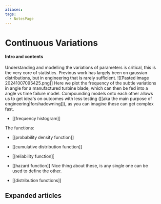 ```yaml
---
aliases: 
tags:
  - NotesPage
---
```


# Continuous Variations

#### Intro and contents
Understanding and modelling the variations of parameters is critical, this is the very core of statistics. Previous work has largely been on gaussian distributions, but in engineering that is rarely sufficient. 
![[Pasted image 20241007095425.png]]
Here we plot the frequency of the subtle variations in angle for a manufactured turbine blade, which can then be fed into a angle vs time failure model. Compounding models onto each other allows us to get idea's on outcomes with less testing ([[aka the main purpose of engineering|forshadowning]]), as you can imagine these can get complex fast.

- [[frequency histogram]]

The functions:
- [[probability density function]]
- [[cumulative distribution function]]
- [[reliability function]]
- [[hazard function]]
Nice thing about these, is any single one can be used to define the other. 

- [[distribution functions]]

## Expanded articles
